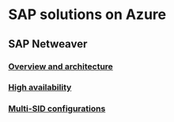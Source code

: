 # SAP solutions on Azure
## SAP Netweaver
### [Overview and architecture](suse-quickstart.md)
### [High availability](high-availability-guide.md)
### [Multi-SID configurations](high-availability-multi-sid.md)